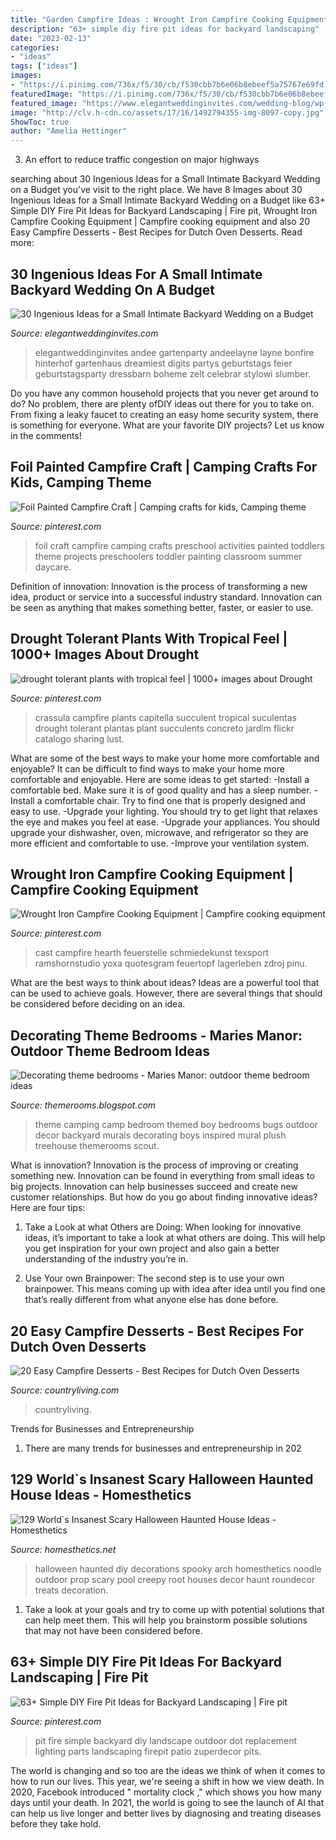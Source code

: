 ```yaml
---
title: "Garden Campfire Ideas : Wrought Iron Campfire Cooking Equipment"
description: "63+ simple diy fire pit ideas for backyard landscaping"
date: "2023-02-13"
categories:
- "ideas"
tags: ["ideas"]
images:
- "https://i.pinimg.com/736x/f5/30/cb/f530cbb7b6e06b8ebeef5a75767e69fd.jpg"
featuredImage: "https://i.pinimg.com/736x/f5/30/cb/f530cbb7b6e06b8ebeef5a75767e69fd.jpg"
featured_image: "https://www.elegantweddinginvites.com/wedding-blog/wp-content/uploads/2020/09/beautiful-small-backyard-wedding-camping-tent-ideas.jpg"
image: "http://clv.h-cdn.co/assets/17/16/1492794355-img-8097-copy.jpg"
ShowToc: true
author: "Amelia Hettinger"
---
```



3. An effort to reduce traffic congestion on major highways 

	

		
searching about 30 Ingenious Ideas for a Small Intimate Backyard Wedding on a Budget you've visit to the right place. We have 8 Images about 30 Ingenious Ideas for a Small Intimate Backyard Wedding on a Budget like 63+ Simple DIY Fire Pit Ideas for Backyard Landscaping | Fire pit, Wrought Iron Campfire Cooking Equipment | Campfire cooking equipment and also 20 Easy Campfire Desserts - Best Recipes for Dutch Oven Desserts. Read more:
		
    
## 30 Ingenious Ideas For A Small Intimate Backyard Wedding On A Budget

<img loading=lazy src="https://www.elegantweddinginvites.com/wedding-blog/wp-content/uploads/2020/09/beautiful-small-backyard-wedding-camping-tent-ideas.jpg" onerror="this.onerror=null;this.src='https://tse4.mm.bing.net/th?id=OIP.BYDwCOOirHpRtOdBmVi_KAHaLH&amp;pid=15.1';" alt="30 Ingenious Ideas for a Small Intimate Backyard Wedding on a Budget">

_Source: elegantweddinginvites.com_

>elegantweddinginvites andee gartenparty andeelayne layne bonfire hinterhof gartenhaus dreamiest digits partys geburtstags feier geburtstagsparty dressbarn boheme zelt celebrar stylowi slumber. 

	

Do you have any common household projects that you never get around to do? No problem, there are plenty ofDIY ideas out there for you to take on. From fixing a leaky faucet to creating an easy home security system, there is something for everyone. What are your favorite DIY projects? Let us know in the comments!

    
## Foil Painted Campfire Craft | Camping Crafts For Kids, Camping Theme

<img loading=lazy src="https://i.pinimg.com/736x/63/60/1e/63601e078306607ac3f611fd6096d168.jpg" onerror="this.onerror=null;this.src='https://tse4.mm.bing.net/th?id=OIP.Pes5E4sjPCqlf6GF3eYdSwHaOx&amp;pid=15.1';" alt="Foil Painted Campfire Craft | Camping crafts for kids, Camping theme">

_Source: pinterest.com_

>foil craft campfire camping crafts preschool activities painted toddlers theme projects preschoolers toddler painting classroom summer daycare. 

	

Definition of innovation:
Innovation is the process of transforming a new idea, product or service into a successful industry standard. Innovation can be seen as anything that makes something better, faster, or easier to use.

    
## Drought Tolerant Plants With Tropical Feel | 1000+ Images About Drought

<img loading=lazy src="https://i.pinimg.com/736x/32/b9/e0/32b9e030675ee8404d71cce1809b5cd2.jpg" onerror="this.onerror=null;this.src='https://tse1.mm.bing.net/th?id=OIP.Z6PKseq61ynI9lG0MGbNBwHaFj&amp;pid=15.1';" alt="drought tolerant plants with tropical feel | 1000+ images about Drought">

_Source: pinterest.com_

>crassula campfire plants capitella succulent tropical suculentas drought tolerant plantas plant succulents concreto jardim flickr catalogo sharing lust. 

	

What are some of the best ways to make your home more comfortable and enjoyable?
It can be difficult to find ways to make your home more comfortable and enjoyable. Here are some ideas to get started: 
-Install a comfortable bed. Make sure it is of good quality and has a sleep number.
-Install a comfortable chair. Try to find one that is properly designed and easy to use.
-Upgrade your lighting. You should try to get light that relaxes the eye and makes you feel at ease.
-Upgrade your appliances. You should upgrade your dishwasher, oven, microwave, and refrigerator so they are more efficient and comfortable to use. 
-Improve your ventilation system.

    
## Wrought Iron Campfire Cooking Equipment | Campfire Cooking Equipment

<img loading=lazy src="https://i.pinimg.com/736x/91/c5/e7/91c5e7db0f73664d5b16f3c8b7033ae3.jpg" onerror="this.onerror=null;this.src='https://tse1.mm.bing.net/th?id=OIP.Brs4K130QVuqJnRZZIxSBwHaEm&amp;pid=15.1';" alt="Wrought Iron Campfire Cooking Equipment | Campfire cooking equipment">

_Source: pinterest.com_

>cast campfire hearth feuerstelle schmiedekunst texsport ramshornstudio yoxa quotesgram feuertopf lagerleben zdroj pinu. 

	

What are the best ways to think about ideas?
Ideas are a powerful tool that can be used to achieve goals. However, there are several things that should be considered before deciding on an idea.

    
## Decorating Theme Bedrooms - Maries Manor: Outdoor Theme Bedroom Ideas

<img loading=lazy src="https://1.bp.blogspot.com/-26YcnqG9cfc/W4VUv-kV5LI/AAAAAAAAw6E/VLda0qwaQBYEtj6NS97NQt3UiCEv5nIFQCLcBGAs/s1600/Boy%2BScout%2BCamp.jpg" onerror="this.onerror=null;this.src='https://tse1.mm.bing.net/th?id=OIP.UoZgR6BEX42y-z7AHd2nQQHaKj&amp;pid=15.1';" alt="Decorating theme bedrooms - Maries Manor: outdoor theme bedroom ideas">

_Source: themerooms.blogspot.com_

>theme camping camp bedroom themed boy bedrooms bugs outdoor decor backyard murals decorating boys inspired mural plush treehouse themerooms scout. 

	

What is innovation?
Innovation is the process of improving or creating something new. Innovation can be found in everything from small ideas to big projects. Innovation can help businesses succeed and create new customer relationships. But how do you go about finding innovative ideas? Here are four tips:
1. Take a Look at what Others are Doing: When looking for innovative ideas, it’s important to take a look at what others are doing. This will help you get inspiration for your own project and also gain a better understanding of the industry you’re in.

2. Use Your own Brainpower: The second step is to use your own brainpower. This means coming up with idea after idea until you find one that’s really different from what anyone else has done before.


    
## 20 Easy Campfire Desserts - Best Recipes For Dutch Oven Desserts

<img loading=lazy src="http://clv.h-cdn.co/assets/17/16/1492794355-img-8097-copy.jpg" onerror="this.onerror=null;this.src='https://tse2.mm.bing.net/th?id=OIP.ZNZQpchn4HQ20QS84tkoogHaLH&amp;pid=15.1';" alt="20 Easy Campfire Desserts - Best Recipes for Dutch Oven Desserts">

_Source: countryliving.com_

>countryliving. 

	

Trends for Businesses and Entrepreneurship
1. There are many trends for businesses and entrepreneurship in 202
    
## 129 World`s Insanest Scary Halloween Haunted House Ideas - Homesthetics

<img loading=lazy src="http://cdn.homesthetics.net/wp-content/uploads/2017/09/c7c849627c89764ae51b07678be7ccac.jpg" onerror="this.onerror=null;this.src='https://tse1.mm.bing.net/th?id=OIP.TY25ylm1shiAwlDD9Vrl-AHaJ4&amp;pid=15.1';" alt="129 World`s Insanest Scary Halloween Haunted House Ideas - Homesthetics">

_Source: homesthetics.net_

>halloween haunted diy decorations spooky arch homesthetics noodle outdoor prop scary pool creepy root houses decor haunt roundecor treats decoration. 

	

1. Take a look at your goals and try to come up with potential solutions that can help meet them. This will help you brainstorm possible solutions that may not have been considered before.

    
## 63+ Simple DIY Fire Pit Ideas For Backyard Landscaping | Fire Pit

<img loading=lazy src="https://i.pinimg.com/736x/f5/30/cb/f530cbb7b6e06b8ebeef5a75767e69fd.jpg" onerror="this.onerror=null;this.src='https://tse3.mm.bing.net/th?id=OIP.rDeOM1PBYxRm6gHnFiqpKAHaGp&amp;pid=15.1';" alt="63+ Simple DIY Fire Pit Ideas for Backyard Landscaping | Fire pit">

_Source: pinterest.com_

>pit fire simple backyard diy landscape outdoor dot replacement lighting parts landscaping firepit patio zuperdecor pits. 

	

The world is changing and so too are the ideas we think of when it comes to how to run our lives. This year, we're seeing a shift in how we view death. In 2020, Facebook introduced " mortality clock ," which shows you how many days until your death. In 2021, the world is going to see the launch of AI that can help us live longer and better lives by diagnosing and treating diseases before they take hold.

